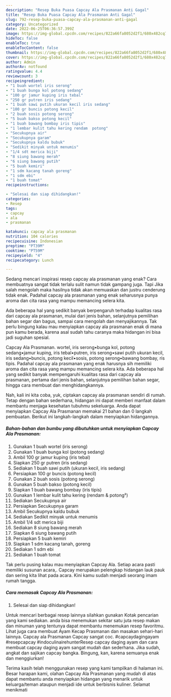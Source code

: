 ```yaml
---
description: "Resep Buka Puasa Capcay Ala Prasmanan Anti Gagal"
title: "Resep Buka Puasa Capcay Ala Prasmanan Anti Gagal"
slug: 792-resep-buka-puasa-capcay-ala-prasmanan-anti-gagal
category: Uncategorized
date: 2022-06-25T06:36:57.399Z
image: https://img-global.cpcdn.com/recipes/822a66fa8052d2f1/680x482cq70/capcay-ala-prasmanan-foto-resep-utama.jpg
hideToc: false
enableToc: true
enableTocContent: false
thumbnail: https://img-global.cpcdn.com/recipes/822a66fa8052d2f1/680x482cq70/capcay-ala-prasmanan-foto-resep-utama.jpg
cover: https://img-global.cpcdn.com/recipes/822a66fa8052d2f1/680x482cq70/capcay-ala-prasmanan-foto-resep-utama.jpg
author: Admin
authorAv: notfound
ratingvalue: 4.4
reviewcount: 3
recipeingredient:
- "1 buah wortel iris serong"
- "1 buah bunga kol potong sedang"
- "100 gr jamur kuping iris tebal"
- "250 gr putren iris sedang"
- "1 buah sawi putih ukuran kecil iris sedang"
- "100 gr buncis potong kecil"
- "2 buah sosis potong serong"
- "5 buah bakso potong kecil"
- "1 buah bawang bombay iris tipis"
- "1 lembar kulit tahu kering rendam  potong"
- "Secukupnya air"
- "Secukupnya garam"
- "Secukupnya kaldu bubuk"
- "Sedikit minyak untuk menumis"
- "1/4 sdt merica biji"
- "8 siung bawang merah"
- "6 siung bawang putih"
- "5 buah kemiri"
- "1 sdm kacang tanah goreng"
- "1 sdm ebi"
- "1 buah tomat"
recipeinstructions:

- "Selesai dan siap dihidangkan!"
categories:
- Resep
tags:
- capcay
- ala
- prasmanan

katakunci: capcay ala prasmanan 
nutrition: 104 calories
recipecuisine: Indonesian
preptime: "PT39M"
cooktime: "PT59M"
recipeyield: "4"
recipecategory: Lunch

---
```



Sedang mencari inspirasi resep capcay ala prasmanan yang enak? Cara membuatnya sangat tidak terlalu sulit namun tidak gampang juga. Tapi Jika salah mengolah maka hasilnya tidak akan memuaskan dan justru cenderung tidak enak. Padahal capcay ala prasmanan yang enak seharusnya punya aroma dan cita rasa yang mampu memancing selera kita.


Ada beberapa hal yang sedikit banyak berpengaruh terhadap kualitas rasa dari capcay ala prasmanan, mulai dari jenis bahan, selanjutnya pemilihan bahan segar dan bagus, sampai cara mengolah dan menyajikannya. Tak perlu bingung kalau mau menyiapkan capcay ala prasmanan enak di mana pun kamu berada, karena asal sudah tahu caranya maka hidangan ini bisa jadi suguhan spesial.

Capcay Ala Prasmanan. wortel, iris serong•bunga kol, potong sedang•jamur kuping, iris tebal•putren, iris serong•sawi putih ukuran kecil, iris sedang•buncis, potong kecil•sosis, potong serong•bawang bombay, ris tipis. Padahal capcay ala prasmanan yang enak harusnya sih memiliki aroma dan cita rasa yang mampu memancing selera kita. Ada beberapa hal yang sedikit banyak mempengaruhi kualitas rasa dari capcay ala prasmanan, pertama dari jenis bahan, selanjutnya pemilihan bahan segar, hingga cara membuat dan menghidangkannya.


Nah, kali ini kita coba, yuk, ciptakan capcay ala prasmanan sendiri di rumah. Tetap dengan bahan sederhana, hidangan ini dapat memberi manfaat dalam membantu menjaga kesehatan tubuhmu sekeluarga. Anda dapat menyiapkan Capcay Ala Prasmanan memakai 21 bahan dan 0 langkah pembuatan. Berikut ini langkah-langkah dalam menyiapkan hidangannya.

<!--inarticleads1-->

##### Bahan-bahan dan bumbu yang dibutuhkan untuk menyiapkan Capcay Ala Prasmanan:

1. Gunakan 1 buah wortel (iris serong)
1. Gunakan 1 buah bunga kol (potong sedang)
1. Ambil 100 gr jamur kuping (iris tebal)
1. Siapkan 250 gr putren (iris sedang)
1. Sediakan 1 buah sawi putih (ukuran kecil, iris sedang)
1. Persiapkan 100 gr buncis (potong kecil)
1. Gunakan 2 buah sosis (potong serong)
1. Gunakan 5 buah bakso (potong kecil)
1. Siapkan 1 buah bawang bombay (iris tipis)
1. Gunakan 1 lembar kulit tahu kering (rendam &amp; potong²)
1. Sediakan Secukupnya air
1. Persiapkan Secukupnya garam
1. Ambil Secukupnya kaldu bubuk
1. Sediakan Sedikit minyak untuk menumis
1. Ambil 1/4 sdt merica biji
1. Sediakan 8 siung bawang merah
1. Siapkan 6 siung bawang putih
1. Persiapkan 5 buah kemiri
1. Siapkan 1 sdm kacang tanah, goreng
1. Sediakan 1 sdm ebi
1. Sediakan 1 buah tomat


Tak perlu pusing kalau mau menyiapkan Capcay Ala. Setiap acara pasti memiliki susunan acara,. Capcay merupakan pelengkap hidangan lauk pauk dan sering kita lihat pada acara. Kini kamu sudah menjadi seorang imam rumah tangga. 

<!--inarticleads2-->

##### Cara memasak Capcay Ala Prasmanan:


1. Selesai dan siap dihidangkan!

Untuk mencari berbagai resep lainnya silahkan gunakan Kotak pencarian yang kami sediakan. anda bisa menemukan sekitar satu juta resep makan dan minuman yang tentunya dapat membantu menemukan resep favoritmu. Lihat juga cara membuat Ayam Kecap Prasmanan dan masakan sehari-hari lainnya. Capcay ala Prasmanan Capcay sangat coc. #capcaydagingayam #resepcapcay #indoculinairehunterResep capcay daging ayam dan cara membuat capcay daging ayam sangat mudah dan sederhana. Jika sudah, angkat dan sajikan capcay bangka. Bingung, kan, karena semuanya enak dan menggiurkan! 

Terima kasih telah menggunakan resep yang kami tampilkan di halaman ini. Besar harapan kami, olahan Capcay Ala Prasmanan yang mudah di atas dapat membantu anda menyiapkan hidangan yang menarik untuk keluarga/teman ataupun menjadi ide untuk berbisnis kuliner. Selamat menikmati
